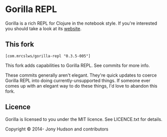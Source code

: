 # Gorilla REPL

Gorilla is a rich REPL for Clojure in the notebook style. If you're interested you should take a look at its
[website](http://gorilla-repl.org).

## This fork

```
[com.mrcslws/gorilla-repl "0.3.5-005"]
```

This fork adds capabilities to Gorilla REPL. See commits for more info.

These commits generally aren't elegant. They're quick updates to coerce Gorilla REPL into doing currently-unsupported things. If someone ever comes up with an elegant way to do these things, I'd love to abandon this fork.

## Licence

Gorilla is licensed to you under the MIT licence. See LICENCE.txt for details.

Copyright © 2014- Jony Hudson and contributors
